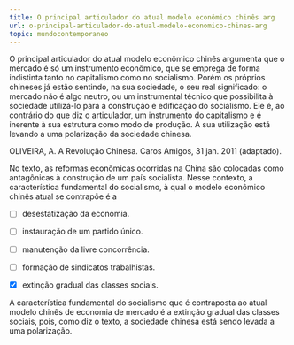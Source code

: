 ```yaml
---
title: O principal articulador do atual modelo econômico chinês arg
url: o-principal-articulador-do-atual-modelo-economico-chines-arg
topic: mundocontemporaneo
---
```



O principal articulador do atual modelo econômico chinês argumenta que o mercado é só um instrumento econômico, que se emprega de forma indistinta tanto no capitalismo como no socialismo. Porém os próprios chineses já estão sentindo, na sua sociedade, o seu real significado: o mercado não é algo neutro, ou um instrumental técnico que possibilita à sociedade utilizá-lo para a construção e edificação do socialismo. Ele é, ao contrário do que diz o articulador, um instrumento do capitalismo e é inerente à sua estrutura como modo de produção. A sua utilização está levando a uma polarização da sociedade chinesa.

OLIVEIRA, A. A Revolução Chinesa. Caros Amigos, 31 jan. 2011 (adaptado).

No texto, as reformas econômicas ocorridas na China são colocadas como antagônicas à construção de um país socialista. Nesse contexto, a característica fundamental do socialismo, à qual o modelo econômico chinês atual se contrapõe é a



- [ ] desestatização da economia.
- [ ] instauração de um partido único.
- [ ] manutenção da livre concorrência.
- [ ] formação de sindicatos trabalhistas.
- [x] extinção gradual das classes sociais.


A característica fundamental do socialismo que é contraposta ao atual modelo chinês de economia de mercado é a extinção gradual das classes sociais, pois, como diz o texto, a sociedade chinesa está sendo levada a uma polarização.
